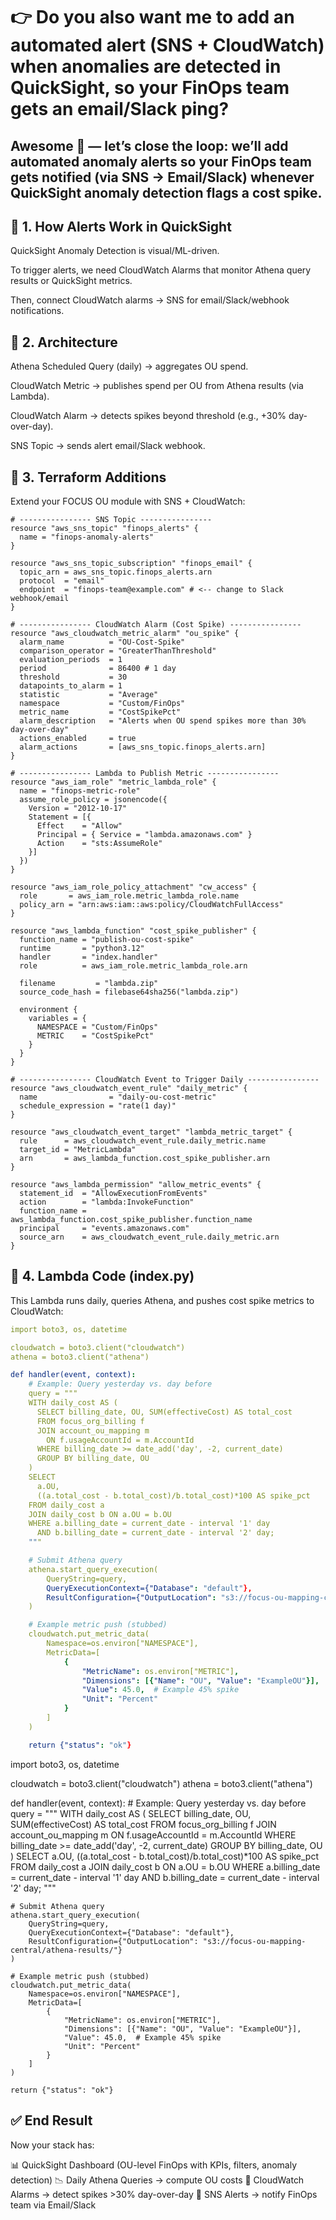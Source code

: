 # 👉 Do you also want me to add an automated alert (SNS + CloudWatch) when anomalies are detected in QuickSight, so your FinOps team gets an email/Slack ping?


## Awesome 🚀 — let’s close the loop: we’ll add automated anomaly alerts so your FinOps team gets notified (via SNS → Email/Slack) whenever QuickSight anomaly detection flags a cost spike.

## 🔹 1. How Alerts Work in QuickSight

QuickSight Anomaly Detection is visual/ML-driven.

To trigger alerts, we need CloudWatch Alarms that monitor Athena query results or QuickSight metrics.

Then, connect CloudWatch alarms → SNS for email/Slack/webhook notifications.

## 🔹 2. Architecture

Athena Scheduled Query (daily) → aggregates OU spend.

CloudWatch Metric → publishes spend per OU from Athena results (via Lambda).

CloudWatch Alarm → detects spikes beyond threshold (e.g., +30% day-over-day).

SNS Topic → sends alert email/Slack webhook.

## 🔹 3. Terraform Additions

Extend your FOCUS OU module with SNS + CloudWatch:

```hcl
# ---------------- SNS Topic ----------------
resource "aws_sns_topic" "finops_alerts" {
  name = "finops-anomaly-alerts"
}

resource "aws_sns_topic_subscription" "finops_email" {
  topic_arn = aws_sns_topic.finops_alerts.arn
  protocol  = "email"
  endpoint  = "finops-team@example.com" # <-- change to Slack webhook/email
}

# ---------------- CloudWatch Alarm (Cost Spike) ----------------
resource "aws_cloudwatch_metric_alarm" "ou_spike" {
  alarm_name          = "OU-Cost-Spike"
  comparison_operator = "GreaterThanThreshold"
  evaluation_periods  = 1
  period              = 86400 # 1 day
  threshold           = 30
  datapoints_to_alarm = 1
  statistic           = "Average"
  namespace           = "Custom/FinOps"
  metric_name         = "CostSpikePct"
  alarm_description   = "Alerts when OU spend spikes more than 30% day-over-day"
  actions_enabled     = true
  alarm_actions       = [aws_sns_topic.finops_alerts.arn]
}

# ---------------- Lambda to Publish Metric ----------------
resource "aws_iam_role" "metric_lambda_role" {
  name = "finops-metric-role"
  assume_role_policy = jsonencode({
    Version = "2012-10-17"
    Statement = [{
      Effect    = "Allow"
      Principal = { Service = "lambda.amazonaws.com" }
      Action    = "sts:AssumeRole"
    }]
  })
}

resource "aws_iam_role_policy_attachment" "cw_access" {
  role       = aws_iam_role.metric_lambda_role.name
  policy_arn = "arn:aws:iam::aws:policy/CloudWatchFullAccess"
}

resource "aws_lambda_function" "cost_spike_publisher" {
  function_name = "publish-ou-cost-spike"
  runtime       = "python3.12"
  handler       = "index.handler"
  role          = aws_iam_role.metric_lambda_role.arn

  filename         = "lambda.zip"
  source_code_hash = filebase64sha256("lambda.zip")

  environment {
    variables = {
      NAMESPACE = "Custom/FinOps"
      METRIC    = "CostSpikePct"
    }
  }
}

# ---------------- CloudWatch Event to Trigger Daily ----------------
resource "aws_cloudwatch_event_rule" "daily_metric" {
  name                = "daily-ou-cost-metric"
  schedule_expression = "rate(1 day)"
}

resource "aws_cloudwatch_event_target" "lambda_metric_target" {
  rule      = aws_cloudwatch_event_rule.daily_metric.name
  target_id = "MetricLambda"
  arn       = aws_lambda_function.cost_spike_publisher.arn
}

resource "aws_lambda_permission" "allow_metric_events" {
  statement_id  = "AllowExecutionFromEvents"
  action        = "lambda:InvokeFunction"
  function_name = aws_lambda_function.cost_spike_publisher.function_name
  principal     = "events.amazonaws.com"
  source_arn    = aws_cloudwatch_event_rule.daily_metric.arn
}

```


## 🔹 4. Lambda Code (index.py)

This Lambda runs daily, queries Athena, and pushes cost spike metrics to CloudWatch:
```yaml
import boto3, os, datetime

cloudwatch = boto3.client("cloudwatch")
athena = boto3.client("athena")

def handler(event, context):
    # Example: Query yesterday vs. day before
    query = """
    WITH daily_cost AS (
      SELECT billing_date, OU, SUM(effectiveCost) AS total_cost
      FROM focus_org_billing f
      JOIN account_ou_mapping m
        ON f.usageAccountId = m.AccountId
      WHERE billing_date >= date_add('day', -2, current_date)
      GROUP BY billing_date, OU
    )
    SELECT
      a.OU,
      ((a.total_cost - b.total_cost)/b.total_cost)*100 AS spike_pct
    FROM daily_cost a
    JOIN daily_cost b ON a.OU = b.OU
    WHERE a.billing_date = current_date - interval '1' day
      AND b.billing_date = current_date - interval '2' day;
    """

    # Submit Athena query
    athena.start_query_execution(
        QueryString=query,
        QueryExecutionContext={"Database": "default"},
        ResultConfiguration={"OutputLocation": "s3://focus-ou-mapping-central/athena-results/"}
    )

    # Example metric push (stubbed)
    cloudwatch.put_metric_data(
        Namespace=os.environ["NAMESPACE"],
        MetricData=[
            {
                "MetricName": os.environ["METRIC"],
                "Dimensions": [{"Name": "OU", "Value": "ExampleOU"}],
                "Value": 45.0,  # Example 45% spike
                "Unit": "Percent"
            }
        ]
    )

    return {"status": "ok"}
```
import boto3, os, datetime

cloudwatch = boto3.client("cloudwatch")
athena = boto3.client("athena")

def handler(event, context):
    # Example: Query yesterday vs. day before
    query = """
    WITH daily_cost AS (
      SELECT billing_date, OU, SUM(effectiveCost) AS total_cost
      FROM focus_org_billing f
      JOIN account_ou_mapping m
        ON f.usageAccountId = m.AccountId
      WHERE billing_date >= date_add('day', -2, current_date)
      GROUP BY billing_date, OU
    )
    SELECT
      a.OU,
      ((a.total_cost - b.total_cost)/b.total_cost)*100 AS spike_pct
    FROM daily_cost a
    JOIN daily_cost b ON a.OU = b.OU
    WHERE a.billing_date = current_date - interval '1' day
      AND b.billing_date = current_date - interval '2' day;
    """

    # Submit Athena query
    athena.start_query_execution(
        QueryString=query,
        QueryExecutionContext={"Database": "default"},
        ResultConfiguration={"OutputLocation": "s3://focus-ou-mapping-central/athena-results/"}
    )

    # Example metric push (stubbed)
    cloudwatch.put_metric_data(
        Namespace=os.environ["NAMESPACE"],
        MetricData=[
            {
                "MetricName": os.environ["METRIC"],
                "Dimensions": [{"Name": "OU", "Value": "ExampleOU"}],
                "Value": 45.0,  # Example 45% spike
                "Unit": "Percent"
            }
        ]
    )

    return {"status": "ok"}


## ✅ End Result

Now your stack has:

📊 QuickSight Dashboard (OU-level FinOps with KPIs, filters, anomaly detection)
📉 Daily Athena Queries → compute OU costs
🚨 CloudWatch Alarms → detect spikes >30% day-over-day
📧 SNS Alerts → notify FinOps team via Email/Slack


